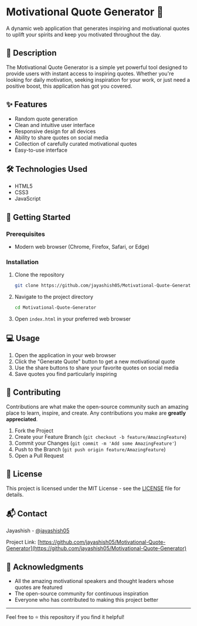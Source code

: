 # Motivational Quote Generator 🌟

A dynamic web application that generates inspiring and motivational quotes to uplift your spirits and keep you motivated throughout the day.

## 📝 Description

The Motivational Quote Generator is a simple yet powerful tool designed to provide users with instant access to inspiring quotes. Whether you're looking for daily motivation, seeking inspiration for your work, or just need a positive boost, this application has got you covered.

## ✨ Features

- Random quote generation
- Clean and intuitive user interface
- Responsive design for all devices
- Ability to share quotes on social media
- Collection of carefully curated motivational quotes
- Easy-to-use interface

## 🛠️ Technologies Used

- HTML5
- CSS3
- JavaScript

## 🚀 Getting Started

### Prerequisites

- Modern web browser (Chrome, Firefox, Safari, or Edge)

### Installation

1. Clone the repository
   ```bash
   git clone https://github.com/jayashish05/Motivational-Quote-Generator.git
   ```

2. Navigate to the project directory
   ```bash
   cd Motivational-Quote-Generator
   ```

3. Open `index.html` in your preferred web browser

## 💻 Usage

1. Open the application in your web browser
2. Click the "Generate Quote" button to get a new motivational quote
3. Use the share buttons to share your favorite quotes on social media
4. Save quotes you find particularly inspiring

## 🤝 Contributing

Contributions are what make the open-source community such an amazing place to learn, inspire, and create. Any contributions you make are **greatly appreciated**.

1. Fork the Project
2. Create your Feature Branch (`git checkout -b feature/AmazingFeature`)
3. Commit your Changes (`git commit -m 'Add some AmazingFeature'`)
4. Push to the Branch (`git push origin feature/AmazingFeature`)
5. Open a Pull Request

## 📜 License

This project is licensed under the MIT License - see the [LICENSE](LICENSE) file for details.

## 📬 Contact

Jayashish - [@jayashish05](https://github.com/jayashish05)

Project Link: [https://github.com/jayashish05/Motivational-Quote-Generator](https://github.com/jayashish05/Motivational-Quote-Generator)

## 🙏 Acknowledgments

- All the amazing motivational speakers and thought leaders whose quotes are featured
- The open-source community for continuous inspiration
- Everyone who has contributed to making this project better

---

Feel free to ⭐️ this repository if you find it helpful!
